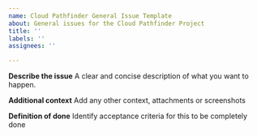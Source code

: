 ```yaml
---
name: Cloud Pathfinder General Issue Template
about: General issues for the Cloud Pathfinder Project
title: ''
labels: ''
assignees: ''

---
```


**Describe the issue**
A clear and concise description of what you want to happen.


**Additional context**
Add any other context, attachments or screenshots

**Definition of done**
Identify acceptance criteria for this to be completely done
